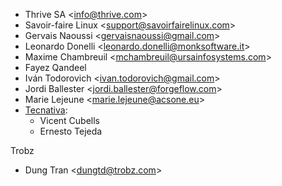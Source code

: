 - Thrive SA \<<info@thrive.com>\>
- Savoir-faire Linux \<<support@savoirfairelinux.com>\>
- Gervais Naoussi \<<gervaisnaoussi@gmail.com>\>
- Leonardo Donelli \<<leonardo.donelli@monksoftware.it>\>
- Maxime Chambreuil \<<mchambreuil@ursainfosystems.com>\>
- Fayez Qandeel
- Iván Todorovich \<<ivan.todorovich@gmail.com>\>
- Jordi Ballester \<<jordi.ballester@forgeflow.com>\>
- Marie Lejeune \<<marie.lejeune@acsone.eu>\>
- [Tecnativa](https://www.tecnativa.com):
  - Vicent Cubells
  - Ernesto Tejeda

Trobz

- Dung Tran \<<dungtd@trobz.com>\>

